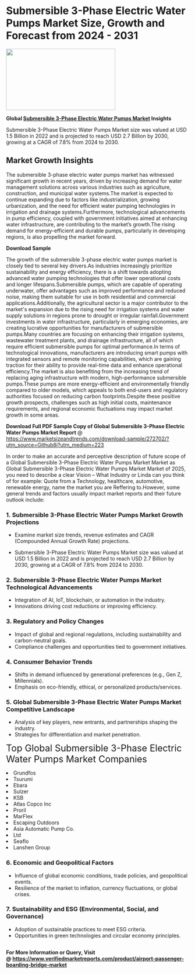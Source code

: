 <H1>Submersible 3-Phase Electric Water Pumps Market Size, Growth and Forecast from 2024 - 2031</H1><img class="aligncenter size-medium wp-image-584254" src="https://thirdeyenews.in/wp-content/uploads/2024/09/Global-Market-Research-300x168.jpeg" alt="" width="300" height="168" /><p><strong>Global&nbsp;<a href="https://www.marketsizeandtrends.com/download-sample/272702/?utm_source=Github8j?utm_medium=223">Submersible 3-Phase Electric Water Pumps Market</a> Insights</strong></p><p>Submersible 3-Phase Electric Water Pumps Market size was valued at USD 1.5 Billion in 2022 and is projected to reach USD 2.7 Billion by 2030, growing at a CAGR of 7.8% from 2024 to 2030.</p><p><h2>Market Growth Insights</h2> <p>The submersible 3-phase electric water pumps market has witnessed significant growth in recent years, driven by increasing demand for water management solutions across various industries such as agriculture, construction, and municipal water systems.The market is expected to continue expanding due to factors like industrialization, growing urbanization, and the need for efficient water pumping technologies in irrigation and drainage systems.Furthermore, technological advancements in pump efficiency, coupled with government initiatives aimed at enhancing water infrastructure, are contributing to the market’s growth.The rising demand for energy-efficient and durable pumps, particularly in developing regions, is also propelling the market forward.</p> <p><strong>Download Sample</strong></p> <p>The growth of the submersible 3-phase electric water pumps market is closely tied to several key drivers.As industries increasingly prioritize sustainability and energy efficiency, there is a shift towards adopting advanced water pumping technologies that offer lower operational costs and longer lifespans.Submersible pumps, which are capable of operating underwater, offer advantages such as improved performance and reduced noise, making them suitable for use in both residential and commercial applications.Additionally, the agricultural sector is a major contributor to the market's expansion due to the rising need for irrigation systems and water supply solutions in regions prone to drought or irregular rainfall.Government investments in water infrastructure, particularly in emerging economies, are creating lucrative opportunities for manufacturers of submersible pumps.Many countries are focusing on enhancing their irrigation systems, wastewater treatment plants, and drainage infrastructure, all of which require efficient submersible pumps for optimal performance.In terms of technological innovations, manufacturers are introducing smart pumps with integrated sensors and remote monitoring capabilities, which are gaining traction for their ability to provide real-time data and enhance operational efficiency.The market is also benefiting from the increasing trend of replacing aging infrastructure with modern, high-performance submersible pumps.These pumps are more energy-efficient and environmentally friendly compared to older models, which appeals to both end-users and regulatory authorities focused on reducing carbon footprints.Despite these positive growth prospects, challenges such as high initial costs, maintenance requirements, and regional economic fluctuations may impact market growth in some areas.<p><span class=""><strong>Download Full PDF Sample Copy of Global Submersible 3-Phase Electric Water Pumps Market Report</strong> @ <a href="https://www.marketsizeandtrends.com/download-sample/272702/?utm_source=Github8j?utm_medium=223" target="_blank">https://www.marketsizeandtrends.com/download-sample/272702/?utm_source=Github8j?utm_medium=223</a></span></p><p>In order to make an accurate and perceptive description of future scope of a Global&nbsp;Submersible 3-Phase Electric Water Pumps Market Market as Global&nbsp;Submersible 3-Phase Electric Water Pumps Market Market of 2025, you need to describe a clear Vision &ndash; What Industry or Linda can you think of for example: Quote from a Technology, healthcare, automotive, renewable energy, name the market you are Reffering to.However, some general trends and factors usually impact market reports and their future outlook include:</p><h3>1.&nbsp;<strong>Submersible 3-Phase Electric Water Pumps Market Growth Projections</strong></h3><ul><li>Examine market size trends, revenue estimates and CAGR (Compounded Annual Growth Rate) projections.</li><li><p>Submersible 3-Phase Electric Water Pumps Market size was valued at USD 1.5 Billion in 2022 and is projected to reach USD 2.7 Billion by 2030, growing at a CAGR of 7.8% from 2024 to 2030.</p></li></ul><h3>2.&nbsp;<strong>Submersible 3-Phase Electric Water Pumps Market Technological Advancements</strong></h3><ul><li>Integration of AI, IoT, blockchain, or automation in the industry.</li><li>Innovations driving cost reductions or improving efficiency.</li></ul><h3>3.&nbsp;<strong>Regulatory and Policy Changes</strong></h3><ul><li>Impact of global and regional regulations, including sustainability and carbon-neutral goals.</li><li>Compliance challenges and opportunities tied to government initiatives.</li></ul><h3>4.&nbsp;<strong>Consumer Behavior Trends</strong></h3><ul><li>Shifts in demand influenced by generational preferences (e.g., Gen Z, Millennials).</li><li>Emphasis on eco-friendly, ethical, or personalized products/services.</li></ul><h3>5.&nbsp;<strong>Global Submersible 3-Phase Electric Water Pumps Market Competitive Landscape</strong></h3><ul><li>Analysis of key players, new entrants, and partnerships shaping the industry.</li><li>Strategies for differentiation and market penetration.</li></ul><p data-pm-slice="1 1 []"><span style="color: inherit; font-family: inherit; font-size: 25px;">Top Global Submersible 3-Phase Electric Water Pumps Market Companies</span></p><div class="" data-test-id=""><p><li>Grundfos</li><li> Tsurumi</li><li> Ebara</li><li> Sulzer</li><li> KSB</li><li> Atlas Copco Inc</li><li> Proril</li><li> MarFlex</li><li> Escaping Outdoors</li><li> Asia Automatic Pump Co.</li><li>Ltd</li><li> Seaflo</li><li> Lanshen Group</li></p></div><h3>6.&nbsp;<strong>Economic and Geopolitical Factors</strong></h3><ul><li>Influence of global economic conditions, trade policies, and geopolitical events.</li><li>Resilience of the market to inflation, currency fluctuations, or global crises.</li></ul><h3>7.&nbsp;<strong>Sustainability and ESG (Environmental, Social, and Governance)</strong></h3><ul><li>Adoption of sustainable practices to meet ESG criteria.</li><li>Opportunities in green technologies and circular economy principles.</li></ul><h2><strong style="font-size: 14px;">For More Information or Query, Visit @&nbsp;</strong><a style="background-color: #ffffff; font-size: 14px;" href="https://www.marketsizeandtrends.com/report/submersible-3-phase-electric-water-pumps-market/" target="_blank">https://www.verifiedmarketreports.com/product/airport-passenger-boarding-bridge-market</a></h2>